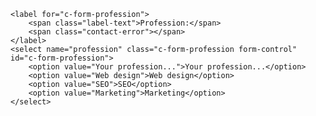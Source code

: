 
    <label for="c-form-profession">
        <span class="label-text">Profession:</span> 
        <span class="contact-error"></span>
    </label>
    <select name="profession" class="c-form-profession form-control" id="c-form-profession">
        <option value="Your profession...">Your profession...</option>
        <option value="Web design">Web design</option>
        <option value="SEO">SEO</option>
        <option value="Marketing">Marketing</option>
    </select>
</div>

